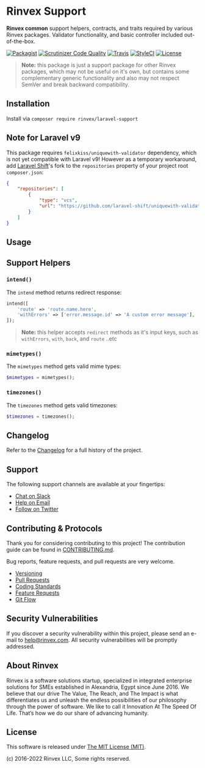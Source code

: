 # Rinvex Support

**Rinvex common** support helpers, contracts, and traits required by various Rinvex packages. Validator functionality, and basic controller included out-of-the-box.

[![Packagist](https://img.shields.io/packagist/v/rinvex/laravel-support.svg?label=Packagist&style=flat-square)](https://packagist.org/packages/rinvex/laravel-support)
[![Scrutinizer Code Quality](https://img.shields.io/scrutinizer/g/rinvex/laravel-support.svg?label=Scrutinizer&style=flat-square)](https://scrutinizer-ci.com/g/rinvex/laravel-support/)
[![Travis](https://img.shields.io/travis/rinvex/laravel-support.svg?label=TravisCI&style=flat-square)](https://travis-ci.org/rinvex/laravel-support)
[![StyleCI](https://styleci.io/repos/60968880/shield)](https://styleci.io/repos/60968880)
[![License](https://img.shields.io/packagist/l/rinvex/laravel-support.svg?label=License&style=flat-square)](https://github.com/rinvex/laravel-support/blob/develop/LICENSE)


> **Note:** this package is just a support package for other Rinvex packages, which may not be useful on it's own, but contains some complementary generic functionality and also may not respect SemVer and break backward compatibility.


## Installation

Install via `composer require rinvex/laravel-support`


## Note for Laravel v9

This package requires `felixkiss/uniquewith-validator` dependency, which is not yet compatible with Laravel v9! However as a temporary workaround, add [Laravel Shift](https://github.com/felixkiss/uniquewith-validator/pull/131)'s fork to the `repositories` property of your project root `composer.json`:
```json
{
    "repositories": [
        {
            "type": "vcs",
            "url": "https://github.com/laravel-shift/uniquewith-validator.git"
        }
    ]
}
```

## Usage

## Support Helpers

### `intend()`

The `intend` method returns redirect response:
```php
intend([
    'route' => 'route.name.here',
    'withErrors' => ['error.message.id' => 'A custom error message'],
]);
```

> **Note:** this helper accepts `redirect` methods as it's input keys, such as `withErrors`, `with`, `back`, and `route` ..etc

### `mimetypes()`

The `mimetypes` method gets valid mime types:
```php
$mimetypes = mimetypes();
```

### `timezones()`

The `timezones` method gets valid timezones:
```php
$timezones = timezones();
```


## Changelog

Refer to the [Changelog](CHANGELOG.md) for a full history of the project.


## Support

The following support channels are available at your fingertips:

- [Chat on Slack](https://bit.ly/rinvex-slack)
- [Help on Email](mailto:help@rinvex.com)
- [Follow on Twitter](https://twitter.com/rinvex)


## Contributing & Protocols

Thank you for considering contributing to this project! The contribution guide can be found in [CONTRIBUTING.md](CONTRIBUTING.md).

Bug reports, feature requests, and pull requests are very welcome.

- [Versioning](CONTRIBUTING.md#versioning)
- [Pull Requests](CONTRIBUTING.md#pull-requests)
- [Coding Standards](CONTRIBUTING.md#coding-standards)
- [Feature Requests](CONTRIBUTING.md#feature-requests)
- [Git Flow](CONTRIBUTING.md#git-flow)


## Security Vulnerabilities

If you discover a security vulnerability within this project, please send an e-mail to [help@rinvex.com](help@rinvex.com). All security vulnerabilities will be promptly addressed.


## About Rinvex

Rinvex is a software solutions startup, specialized in integrated enterprise solutions for SMEs established in Alexandria, Egypt since June 2016. We believe that our drive The Value, The Reach, and The Impact is what differentiates us and unleash the endless possibilities of our philosophy through the power of software. We like to call it Innovation At The Speed Of Life. That’s how we do our share of advancing humanity.


## License

This software is released under [The MIT License (MIT)](LICENSE).

(c) 2016-2022 Rinvex LLC, Some rights reserved.
